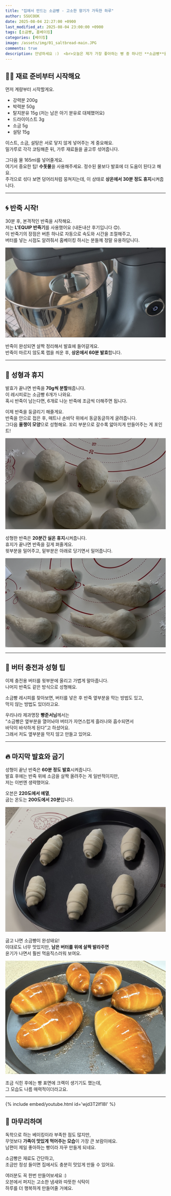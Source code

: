 ```yaml
---
title: "집에서 만드는 소금빵 - 고소한 향기가 가득한 하루"
author: SSUCOOK
date: 2025-08-04 22:27:00 +0900
last_modified_at: 2025-08-04 23:00:00 +0900  
tags: [소금빵, 홈베이킹]
categories: [베이킹]
image: /assets/img/01_saltbread-main.JPG
comments: true
description: 안녕하세요 :)  <br>오늘은 제가 가장 좋아하는 빵 중 하나인 **소금빵**을 집에서 만들어본 이야기를 나눠보려고 해요. <br>남편이 특히 좋아하는 빵이라 자주 굽게 되는데요, 이번에는 듀크님 레시피를 참고해서 만들어봤어요. <br>독학으로 하는 베이킹이라 엉성한 부분도 있지만, 그만큼 애정이 담긴 레시피랍니다.
---
```


## 🧑‍🍳 재료 준비부터 시작해요

먼저 계량부터 시작할게요.  
- 강력분 200g  
- 박력분 50g  
- 탈지분유 15g (저는 남은 아기 분유로 대체했어요)  
- 드라이이스트 3g  
- 소금 5g  
- 설탕 15g  

이스트, 소금, 설탕은 서로 닿지 않게 넣어주는 게 중요해요.  
밀가루로 각각 코팅해준 뒤, 가루 재료들을 골고루 섞어줍니다.

그다음 물 165ml를 넣어줄게요.  
여기서 중요한 팁! **수돗물**을 사용해주세요. 정수된 물보다 발효에 더 도움이 된다고 해요.  
주걱으로 섞다 보면 덩어리처럼 뭉쳐지는데, 이 상태로 **상온에서 30분 정도 휴지**시켜줍니다.

---

## 🌀 반죽 시작!

30분 후, 본격적인 반죽을 시작해요.  
저는 **L'EQUIP 반죽기**를 사용했어요 (내돈내산 후기입니다 😊).  
이 반죽기의 장점은 버튼 하나로 자동으로 속도와 시간을 조절해주고,  
버터를 넣는 시점도 알려줘서 홈베이킹 하시는 분들께 정말 유용하답니다.

![반죽기 사용](/assets/img/01_saltbread-mixer.JPG)

반죽이 완성되면 살짝 정리해서 발효에 들어갈게요.  
반죽이 마르지 않도록 랩을 씌운 후, **상온에서 60분 발효**합니다.

---

## 🍞 성형과 휴지

발효가 끝나면 반죽을 **70g씩 분할**해줍니다.  
이 레시피로는 소금빵 6개가 나와요.  
혹시 반죽이 남는다면, 6개로 나눈 반죽에 조금씩 더해주면 됩니다.

이제 반죽을 둥글리기 해줄게요.  
반죽을 안으로 접은 후, 매트나 손바닥 위에서 동글동글하게 굴려줍니다.  
그다음 **올챙이 모양**으로 성형해요. 꼬리 부분으로 갈수록 얇아지게 만들어주는 게 포인트!

![둥글리기와 성형](/assets/img/01_saltbread-shaping01.JPG)

성형한 반죽은 **20분간 실온 휴지**시켜줍니다.  
휴지가 끝나면 반죽을 길게 펴줄게요.  
윗부분을 밀어주고, 밑부분은 아래로 당기면서 밀어줍니다.

![올챙이모양](/assets/img/01_saltbread-shaping02.JPG)

---

## 🧈 버터 충전과 성형 팁

이제 충전용 버터를 윗부분에 올리고 가볍게 말아줍니다.  
나머지 반죽도 같은 방식으로 성형해요.

소금빵 레시피를 찾아보면, 버터를 넣은 후 반죽 옆부분을 막는 방법도 있고,  
막지 않는 방법도 있더라고요.

우리나라 제과명장 **빵준서님**께서는  
“소금빵은 옆부분을 열어놔야 버터가 자연스럽게 흘러나와 흡수되면서  
바닥이 바삭하게 된다”고 하셨어요.  
그래서 저도 옆부분을 막지 않고 만들고 있어요.

---

## 🔥 마지막 발효와 굽기

성형이 끝난 반죽은 **60분 정도 발효**시켜줍니다.  
발효 후에는 반죽 위에 소금을 살짝 올려주는 게 일반적이지만,  
저는 이번엔 생략했어요.

오븐은 **220도에서 예열**,  
굽는 온도는 **200도에서 20분**입니다.

![굽기 전 모습](/assets/img/01_saltbread-beforebake.JPG)

굽고 나면 소금빵이 완성돼요!  
이대로도 너무 맛있지만, **남은 버터를 위에 살짝 발라주면**  
윤기가 나면서 훨씬 먹음직스러워 보여요.

![구운 소금빵](/assets/img/01_saltbread-baked.JPG)

조금 식힌 후에는 빵 표면에 크랙이 생기기도 했는데,  
그 모습도 나름 매력적이더라고요.

---

{% include embed/youtube.html id='wjd3T2If18I' %}

## 💛 마무리하며

독학으로 하는 베이킹이라 부족한 점도 많지만,  
무엇보다 **가족이 맛있게 먹어주는 모습**이 가장 큰 보람이에요.  
남편이 제일 좋아하는 빵이라 자꾸 만들게 되네요.

소금빵은 재료도 간단하고,  
조금만 정성 들이면 집에서도 충분히 맛있게 만들 수 있어요.

여러분도 꼭 한번 만들어보세요 :)  
오븐에서 퍼지는 고소한 냄새와 따뜻한 식탁이  
하루를 더 행복하게 만들어줄 거예요.
